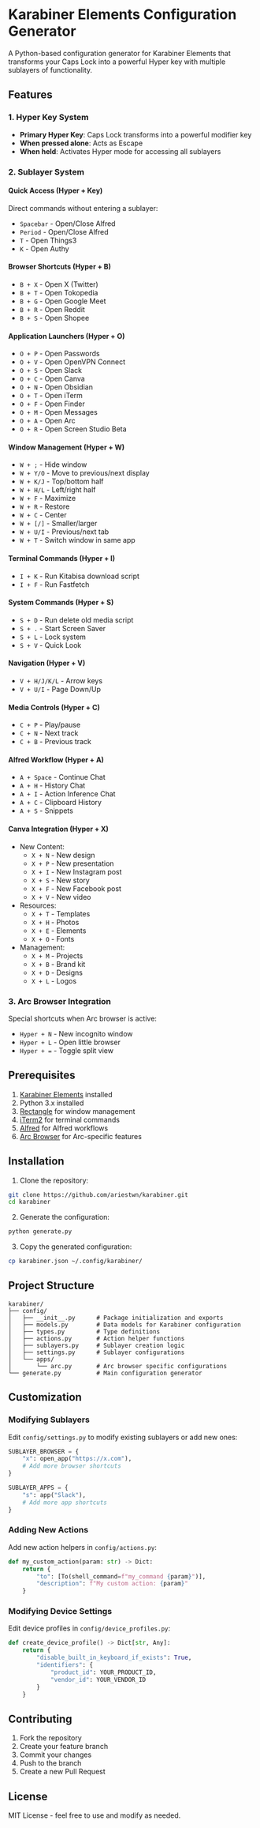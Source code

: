 # Karabiner Elements Configuration Generator

A Python-based configuration generator for Karabiner Elements that transforms your Caps Lock into a powerful Hyper key with multiple sublayers of functionality.

## Features

### 1. Hyper Key System
- **Primary Hyper Key**: Caps Lock transforms into a powerful modifier key
- **When pressed alone**: Acts as Escape
- **When held**: Activates Hyper mode for accessing all sublayers

### 2. Sublayer System

#### Quick Access (Hyper + Key)
Direct commands without entering a sublayer:
- `Spacebar` - Open/Close Alfred
- `Period` - Open/Close Alfred
- `T` - Open Things3
- `K` - Open Authy

#### Browser Shortcuts (Hyper + B)
- `B + X` - Open X (Twitter)
- `B + T` - Open Tokopedia
- `B + G` - Open Google Meet
- `B + R` - Open Reddit
- `B + S` - Open Shopee

#### Application Launchers (Hyper + O)
- `O + P` - Open Passwords
- `O + V` - Open OpenVPN Connect
- `O + S` - Open Slack
- `O + C` - Open Canva
- `O + N` - Open Obsidian
- `O + T` - Open iTerm
- `O + F` - Open Finder
- `O + M` - Open Messages
- `O + A` - Open Arc
- `O + R` - Open Screen Studio Beta

#### Window Management (Hyper + W)
- `W + ;` - Hide window
- `W + Y/O` - Move to previous/next display
- `W + K/J` - Top/bottom half
- `W + H/L` - Left/right half
- `W + F` - Maximize
- `W + R` - Restore
- `W + C` - Center
- `W + [/]` - Smaller/larger
- `W + U/I` - Previous/next tab
- `W + T` - Switch window in same app

#### Terminal Commands (Hyper + I)
- `I + K` - Run Kitabisa download script
- `I + F` - Run Fastfetch

#### System Commands (Hyper + S)
- `S + D` - Run delete old media script
- `S + .` - Start Screen Saver
- `S + L` - Lock system
- `S + V` - Quick Look

#### Navigation (Hyper + V)
- `V + H/J/K/L` - Arrow keys
- `V + U/I` - Page Down/Up

#### Media Controls (Hyper + C)
- `C + P` - Play/pause
- `C + N` - Next track
- `C + B` - Previous track

#### Alfred Workflow (Hyper + A)
- `A + Space` - Continue Chat
- `A + H` - History Chat
- `A + I` - Action Inference Chat
- `A + C` - Clipboard History
- `A + S` - Snippets

#### Canva Integration (Hyper + X)
- New Content:
  - `X + N` - New design
  - `X + P` - New presentation
  - `X + I` - New Instagram post
  - `X + S` - New story
  - `X + F` - New Facebook post
  - `X + V` - New video
- Resources:
  - `X + T` - Templates
  - `X + H` - Photos
  - `X + E` - Elements
  - `X + O` - Fonts
- Management:
  - `X + M` - Projects
  - `X + B` - Brand kit
  - `X + D` - Designs
  - `X + L` - Logos

### 3. Arc Browser Integration
Special shortcuts when Arc browser is active:
- `Hyper + N` - New incognito window
- `Hyper + L` - Open little browser
- `Hyper + =` - Toggle split view

## Prerequisites

1. [Karabiner Elements](https://karabiner-elements.pqrs.org/) installed
2. Python 3.x installed
3. [Rectangle](https://rectangleapp.com/) for window management
4. [iTerm2](https://iterm2.com/) for terminal commands
5. [Alfred](https://www.alfredapp.com/) for Alfred workflows
6. [Arc Browser](https://arc.net/) for Arc-specific features

## Installation

1. Clone the repository:
```bash
git clone https://github.com/ariestwn/karabiner.git
cd karabiner
```

2. Generate the configuration:
```bash
python generate.py
```

3. Copy the generated configuration:
```bash
cp karabiner.json ~/.config/karabiner/
```

## Project Structure
```
karabiner/
├── config/
│   ├── __init__.py      # Package initialization and exports
│   ├── models.py        # Data models for Karabiner configuration
│   ├── types.py         # Type definitions
│   ├── actions.py       # Action helper functions
│   ├── sublayers.py     # Sublayer creation logic
│   ├── settings.py      # Sublayer configurations
│   └── apps/
│       └── arc.py       # Arc browser specific configurations
└── generate.py          # Main configuration generator
```

## Customization

### Modifying Sublayers
Edit `config/settings.py` to modify existing sublayers or add new ones:

```python
SUBLAYER_BROWSER = {
    "x": open_app("https://x.com"),
    # Add more browser shortcuts
}

SUBLAYER_APPS = {
    "s": app("Slack"),
    # Add more app shortcuts
}
```

### Adding New Actions
Add new action helpers in `config/actions.py`:

```python
def my_custom_action(param: str) -> Dict:
    return {
        "to": [To(shell_command=f"my_command {param}")],
        "description": f"My custom action: {param}"
    }
```

### Modifying Device Settings
Edit device profiles in `config/device_profiles.py`:

```python
def create_device_profile() -> Dict[str, Any]:
    return {
        "disable_built_in_keyboard_if_exists": True,
        "identifiers": {
            "product_id": YOUR_PRODUCT_ID,
            "vendor_id": YOUR_VENDOR_ID
        }
    }
```

## Contributing

1. Fork the repository
2. Create your feature branch
3. Commit your changes
4. Push to the branch
5. Create a new Pull Request

## License

MIT License - feel free to use and modify as needed.
